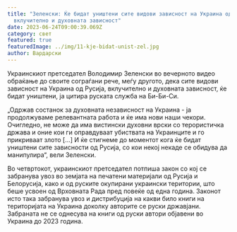 ```yaml
---
title: "Зеленски: Ќе бидат уништени сите видови зависност на Украина од Русија,
  вклучително и духовната зависност"
date: 2023-06-24T09:00:39.069Z
category: свет
featured: true
featuredImage: ../img/11-kje-bidat-unist-zel.jpg
author: Вардарски
---
```

Украинскиот претседател Володимир Зеленски во вечерното видео обраќање до своите сограѓани рече, меѓу другото, дека сите видови зависност на Украина од Русија, вклучително и духовната зависност, ќе бидат уништени, ја цитира руската служба на Би-Би-Си.

„Одржав состанок за духовната независност на Украина - ја продолжуваме релевантната работа и ќе има нови наши чекори. Очигледно, не може да има вистински духовни врски со терористичка држава и оние кои ги оправдуваат убиствата на Украинците и го прикриваат злото \[...] И ќе стигнеме до моментот кога ќе бидат уништени сите зависности од Русија, со кои некој некаде се обидува да манипулира“, вели Зеленски.

Во четвртокот, украинскиот претседател потпиша закон со кој се забранува увоз во земјата на печатени материјали од Русија и Белорусија, како и од руските окупирани украински територии, што беше усвоен од Врховната Рада пред повеќе од една година. Законот исто така забранува увоз и дистрибуција на какви било книги на територијата на Украина доколку авторите се руски државјани. Забраната не се однесува на книги од руски автори објавени во Украина до 2023 година.